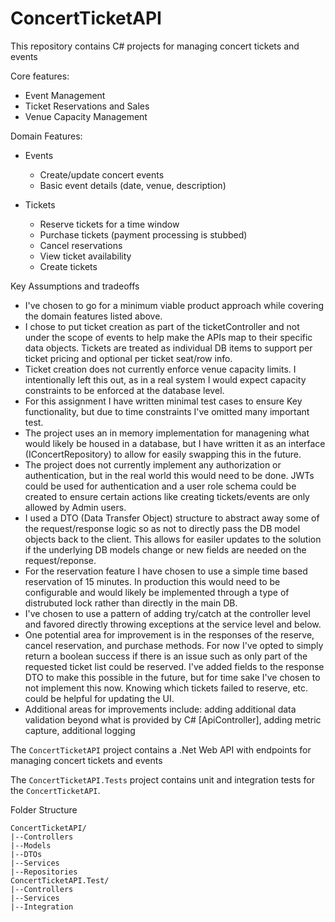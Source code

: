 # ConcertTicketAPI
This repository contains C# projects for managing concert tickets and events

Core features:
* Event Management
* Ticket Reservations and Sales
* Venue Capacity Management

Domain Features:
* Events
  + Create/update concert events
  + Basic event details (date, venue, description)

* Tickets
  + Reserve tickets for a time window
  + Purchase tickets (payment processing is stubbed)
  + Cancel reservations
  + View ticket availability
  + Create tickets

Key Assumptions and tradeoffs
* I've chosen to go for a minimum viable product approach while covering the domain features listed above. 
* I chose to put ticket creation as part of the ticketController and not under the scope of events to help make the APIs map to their specific data objects. Tickets are treated as individual DB items to support per ticket pricing and optional per ticket seat/row info.
* Ticket creation does not currently enforce venue capacity limits. I intentionally left this out, as in a real system I would expect capacity constraints to be enforced at the database level.
* For this assignment I have written minimal test cases to ensure Key functionality, but due to time constraints I've omitted many important test.
* The project uses an in memory implementation for managening what would likely be housed in a database, but I have written it as an interface (IConcertRepository) to allow for easily swapping this in the future.
* The project does not currently implement any authorization or authentication, but in the real world this would need to be done. JWTs could be used for authentication and a user role schema could be created to ensure certain actions like creating tickets/events are only allowed by Admin users.
* I used a DTO (Data Transfer Object) structure to abstract away some of the request/response logic so as not to directly pass the DB model objects back to the client. This allows for easiler updates to the solution if the underlying DB models change or new fields are needed on the request/reponse.
* For the reservation feature I have chosen to use a simple time based reservation of 15 minutes. In production this would need to be configurable and would likely be implemented through a type of distrubuted lock rather than directly in the main DB.
* I've chosen to use a pattern of adding try/catch at the controller level and favored directly throwing exceptions at the service level and below.
* One potential area for improvement is in the responses of the reserve, cancel reservation, and purchase methods. For now I've opted to simply return a boolean success if there is an issue such as only part of the requested ticket list could be reserved. I've added fields to the response DTO to make this possible in the future, but for time sake I've chosen to not implement this now. Knowing which tickets failed to reserve, etc. could be helpful for updating the UI.
* Additional areas for improvements include: adding additional data validation beyond what is provided by C# [ApiController], adding metric capture, additional logging

The `ConcertTicketAPI` project contains a .Net Web API with endpoints for managing concert tickets and events

The `ConcertTicketAPI.Tests` project contains unit and integration tests for the `ConcertTicketAPI`.

Folder Structure
```
ConcertTicketAPI/
|--Controllers
|--Models
|--DTOs
|--Services
|--Repositories
ConcertTicketAPI.Test/
|--Controllers
|--Services
|--Integration
```
